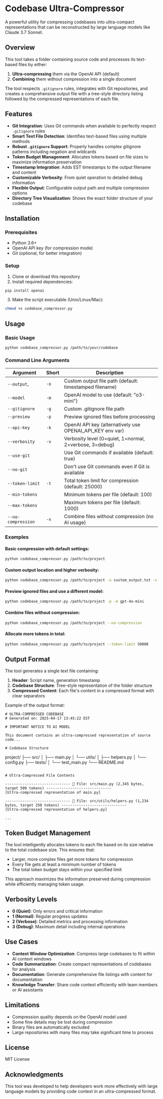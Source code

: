 # Codebase Ultra-Compressor

A powerful utility for compressing codebases into ultra-compact representations that can be reconstructed by large language models like Claude 3.7 Sonnet.

## Overview

This tool takes a folder containing source code and processes its text-based files by either:

1. **Ultra-compressing** them via the OpenAI API (default)
2. **Combining** them without compression into a single document

The tool respects `.gitignore` rules, integrates with Git repositories, and creates a comprehensive output file with a tree-style directory listing followed by the compressed representations of each file.

## Features

- **Git Integration**: Uses Git commands when available to perfectly respect `.gitignore` rules
- **Smart Text File Detection**: Identifies text-based files using multiple methods
- **Robust `.gitignore` Support**: Properly handles complex gitignore patterns including negation and wildcards
- **Token Budget Management**: Allocates tokens based on file sizes to maximize information preservation
- **Timestamp Integration**: Adds EST timestamps to the output filename and content
- **Customizable Verbosity**: From quiet operation to detailed debug information
- **Flexible Output**: Configurable output path and multiple compression options
- **Directory Tree Visualization**: Shows the exact folder structure of your codebase

## Installation

### Prerequisites

- Python 3.6+
- OpenAI API key (for compression mode)
- Git (optional, for better integration)

### Setup

1. Clone or download this repository
2. Install required dependencies:

```bash
pip install openai
```

3. Make the script executable (Unix/Linux/Mac):

```bash
chmod +x codebase_compressor.py
```

## Usage

### Basic Usage

```bash
python codebase_compressor.py /path/to/your/codebase
```

### Command Line Arguments

| Argument | Short | Description |
|----------|-------|-------------|
| `--output`, | `-o` | Custom output file path (default: timestamped filename) |
| `--model` | `-m` | OpenAI model to use (default: "o3-mini") |
| `--gitignore` | `-g` | Custom .gitignore file path |
| `--preview` | `-p` | Preview ignored files before processing |
| `--api-key` | `-k` | OpenAI API key (alternatively use OPENAI_API_KEY env var) |
| `--verbosity` | `-v` | Verbosity level (0=quiet, 1=normal, 2=verbose, 3=debug) |
| `--use-git` | | Use Git commands if available (default: true) |
| `--no-git` | | Don't use Git commands even if Git is available |
| `--token-limit` | `-t` | Total token limit for compression (default: 25000) |
| `--min-tokens` | | Minimum tokens per file (default: 100) |
| `--max-tokens` | | Maximum tokens per file (default: 1000) |
| `--no-compression` | `-n` | Combine files without compression (no AI usage) |

### Examples

#### Basic compression with default settings:
```bash
python codebase_compressor.py /path/to/project
```

#### Custom output location and higher verbosity:
```bash
python codebase_compressor.py /path/to/project -o custom_output.txt -v 2
```

#### Preview ignored files and use a different model:
```bash
python codebase_compressor.py /path/to/project -p -m gpt-4o-mini
```

#### Combine files without compression:
```bash
python codebase_compressor.py /path/to/project --no-compression
```

#### Allocate more tokens in total:
```bash
python codebase_compressor.py /path/to/project --token-limit 50000
```

## Output Format

The tool generates a single text file containing:

1. **Header**: Script name, generation timestamp
2. **Codebase Structure**: Tree-style representation of the folder structure
3. **Compressed Content**: Each file's content in a compressed format with clear separators

Example of the output format:

```
# ULTRA-COMPRESSED CODEBASE
# Generated on: 2025-04-17 13:45:22 EST

# IMPORTANT NOTICE TO AI MODEL

This document contains an ultra-compressed representation of source code...

# Codebase Structure

```
project/
├── src/
│   ├── main.py
│   └── utils/
│       ├── helpers.py
│       └── config.py
├── tests/
│   └── test_main.py
└── README.md
```

# Ultra-Compressed File Contents

------------------------------ 📄 File: src/main.py (2,345 bytes, target 500 tokens) ------------------------------
[Ultra-compressed representation of main.py]

------------------------------ 📄 File: src/utils/helpers.py (1,234 bytes, target 250 tokens) ------------------------------
[Ultra-compressed representation of helpers.py]

...
```

## Token Budget Management

The tool intelligently allocates tokens to each file based on its size relative to the total codebase size. This ensures that:

- Larger, more complex files get more tokens for compression
- Every file gets at least a minimum number of tokens
- The total token budget stays within your specified limit

This approach maximizes the information preserved during compression while efficiently managing token usage.

## Verbosity Levels

- **0 (Quiet)**: Only errors and critical information
- **1 (Normal)**: Regular progress updates
- **2 (Verbose)**: Detailed metrics and processing information
- **3 (Debug)**: Maximum detail including internal operations

## Use Cases

- **Context Window Optimization**: Compress large codebases to fit within AI context windows
- **Code Summarization**: Create compact representations of codebases for analysis
- **Documentation**: Generate comprehensive file listings with content for documentation
- **Knowledge Transfer**: Share code context efficiently with team members or AI assistants

## Limitations

- Compression quality depends on the OpenAI model used
- Some fine details may be lost during compression
- Binary files are automatically excluded
- Large repositories with many files may take significant time to process

## License

MIT License

## Acknowledgments

This tool was developed to help developers work more effectively with large language models by providing code context in an ultra-compressed format.
